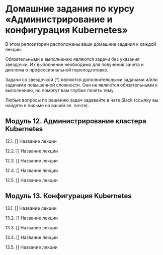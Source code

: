 # Домашние задания по курсу «Администрирование и конфигурация Kubernetes»

В этом репозитории расположены ваши домашние задания к каждой лекции. 

Обязательными к выполнению являются задачи без указания звездочки. Их выполнение необходимо для получения зачета и диплома о профессиональной переподготовке.

Задачи со звездочкой (*) являются дополнительными задачами и/или задачами повышенной сложности. Они не являются обязательными к выполнению, но помогут вам глубже понять тему.

Любые вопросы по решению задач задавайте в чате Slack (ссылку вы найдете в письме на вашей эл. почте).

## Модуль 12. Администрирование кластера Kubernetes

12.1. [] Название лекции

12.2. [] Название лекции

12.3. [] Название лекции

12.4. [] Название лекции

12.5. [] Название лекции

## Модуль 13. Конфигурация Kubernetes

13.1. [] Название лекции

13.2. [] Название лекции

13.3. [] Название лекции

13.4. [] Название лекции

13.5. [] Название лекции
